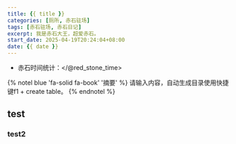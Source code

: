 ```yaml
---
title: {{ title }}
categories: [厕所, 赤石驻场]
tags: [赤石驻场, 赤石日记]
excerpt: 我是赤石大王，超爱赤石。
start_date: 2025-04-19T20:24:04+08:00
date: {{ date }}
---
```


- 赤石时间统计：</@red_stone_time>

{% notel blue 'fa-solid fa-book' '摘要' %}
请输入内容，自动生成目录使用快捷键f1 + create table。
{% endnotel %}

## test

### test2
